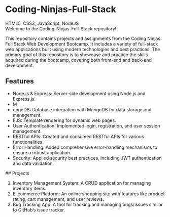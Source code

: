# Coding-Ninjas-Full-Stack
HTML5, CSS3, JavaScript, NodeJS
<br>
Welcome to the Coding-Ninjas-Full-Stack repository!

This repository contains projects and assignments from the Coding Ninjas Full Stack Web Development Bootcamp. It includes a variety of full-stack web applications built using modern technologies and best practices. The primary goal of this repository is to showcase and practice the skills acquired during the bootcamp, covering both front-end and back-end development.

## Features
<ul>
<li>Node.js & Express: Server-side development using Node.js and Express.js. </li>
<li>M<li>ongoDB: Database integration with MongoDB for data storage and management.</li>
<li>EJS: Template rendering for dynamic web pages.</li>
<li>User Authentication: Implemented login, registration, and user session management.</li>
<li>RESTful APIs: Created and consumed RESTful APIs for various functionalities.</li>
<li>Error Handling: Added comprehensive error-handling mechanisms to ensure a robust application.</li>
<li>Security: Applied security best practices, including JWT authentication and data validation.</li>
</ul>
## Projects
<ol>
<li>Inventory Management System: A CRUD application for managing inventory items.</li>
<li>E-commerce Platform: An online shopping site with features like product rating, cart management, and user reviews.</li>
<li>Bug Tracking App: A tool for tracking and managing bugs/issues similar to GitHub’s issue tracker.</li>
</ol>
